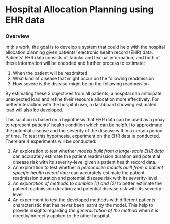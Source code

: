 # Hospital Allocation Planning using EHR data

### Overview
In this work, the goal is to develop a system that could help with the hospital allocation planning given patients' electronic health record (EHR) data. Patients' EHR data consists of tabular and textual information, and both of these information will be encoded and further process to estimate:
1. When the patient will be readmitted
2. What kind of disease that might occur on the following readmission
3. How severe is the disease might be on the following readmission

By estimating these 3 objectives from all patients, a hospital can anticipate unexpected load and refine their resource allocation more effectively. For better interaction with the hospital user, a dashboard showing estimated load will also be developed.

This solution is based on a hypothesis that EHR data can be used as a proxy to represent patients' health condition which can be helpful to approximate the potential disease and the severity of the disease within a certain period of time. To test this hypothesis, experiment on the EHR data is conducted. There are 4 experiments will be conducted:
1. An exploration to test whether *models built from a large-scale EHR data* can accurately estimate the patient readmission duration and potential disease risk with its severity-level given a patient health record data.
2. An exploration to test whether *a personalize models built from a patient specific health record data* can accurately estimate the patient readmission duration and potential disease risk with its severity-level
3. *An exploration of methods to combine (1) and (2)* to better estimate the patient readmission duration and potential disease risk with its severity-level
4. An experiment to test the developed methods with different patients' characteristic that has never been learnt by the model. This help to provide insights regarding *the generalization of the method* when it is directly/indirectly applied to the other hospital.